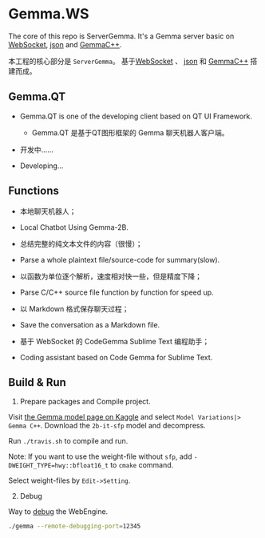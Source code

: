 # Gemma.WS

The core of this repo is ServerGemma.
It's a Gemma server basic on
[WebSocket](https://github.com/machinezone/IXWebSocket),
[json](https://github.com/nlohmann/json.git)
and [GemmaC++](https://github.com/google/gemma.cpp).

本工程的核心部分是 `ServerGemma`。
基于[WebSocket](https://github.com/machinezone/IXWebSocket) 、
[json](https://github.com/nlohmann/json.git)
和 [GemmaC++](https://github.com/google/gemma.cpp) 搭建而成。

## Gemma.QT

* Gemma.QT is one of the developing client based on QT UI Framework.
  * Gemma.QT 是基于QT图形框架的 Gemma 聊天机器人客户端。

* 开发中……
* Developing...

## Functions

* 本地聊天机器人；
* Local Chatbot Using Gemma-2B.

* 总结完整的纯文本文件的内容（很慢）；
* Parse a whole plaintext file/source-code for summary(slow).

* 以函数为单位逐个解析，速度相对快一些，但是精度下降；
* Parse C/C++ source file function by function for speed up.

* 以 Markdown 格式保存聊天过程；
* Save the conversation as a Markdown file.

* 基于 WebSocket 的 CodeGemma Sublime Text 编程助手；
* Coding assistant based on Code Gemma for Sublime Text.

## Build & Run

1. Prepare packages and Compile project.

Visit [the Gemma model page on
Kaggle](https://www.kaggle.com/models/google/gemma) and
select `Model Variations|> Gemma C++`.
Download the `2b-it-sfp` model and decompress.

Run `./travis.sh` to compile and run.

Note:
If you want to use the weight-file without `sfp`,
add `-DWEIGHT_TYPE=hwy::bfloat16_t` to `cmake` command.

Select weight-files by `Edit->Setting`.

2. Debug

Way to [debug](https://doc.qt.io/qt-6/qtwebengine-debugging.html) the WebEngine.

```bash
./gemma --remote-debugging-port=12345
```
